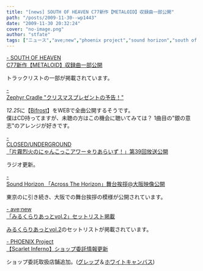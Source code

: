 ```yaml
---
title: "[news] SOUTH OF HEAVEN C77新作【METALOID】収録曲一部公開"
path: "/posts/2009-11-30--wp1443"
date: "2009-11-30 20:32:24"
cover: "no-image.png"
author: "stfate"
tags: ["ニュース","ave;new","phoenix project","sound horizon","south of heaven","zephyr cradle","片霧烈火"]
---
```


<style type="text/css">
<!--
p {white-space: pre-wrap};
-->
</style>

<a  href="http://s-o-h.jp/" target="_blank">- SOUTH OF HEAVEN C77新作【METALOID】収録曲一部公開</a>
<div >トラックリストの一部が掲載されています。</div>

<a  href="http://www.zephyr-cradle.info/diary/" target="_blank">- Zephyr Cradle "クリスマスプレゼントの予告！"</a>
<div ><em>12.25</em>に【<a href="http://www.zephyr-cradle.info/bifrost/">Bifrost</a>】をWEBで全曲公開するそうです。
<div >僕はCD持ってますが、未聴の方はこの機会に聴いてみては？
1曲目の"銀の意志"のアレンジが好きです。</div></div>

<a  href="http://www.nyanhour.com/" target="_blank">- CLOSED/UNDERGROUND 「片霧烈火のにゃんこっこアワー☆りあらいず！」第39回放送公開</a>
<div >ラジオ更新。</div>

<a  href="http://www.soundhorizon.com/information/index.html" target="_blank">- Sound Horizon 「Across The Horizon」舞台挨拶@大阪映像公開</a>
<div >東京のに引き続き、大阪での舞台挨拶の模様が公開されています。</div>

<a  href="http://www.avenew.jp/" target="_blank">- ave;new 「みるくらりあっとvol.2」セットリスト掲載</a>
<div ><a href="http://www.milkrecord.jp/mlt/">みるくらりあっとvol.2</a>のセットリストが掲載されています。</div>

<a  href="http://www.p-pr.info/" target="_blank">- PHOENIX Project 【Scarlet Inferno】ショップ委託情報更新</a>
<div >ショップ委託取扱店舗追加。(<a href="http://grep.will-zeal.net/">グレップ</a>＆<a href="http://www.w-canvas.com/">ホワイトキャンバス</a>)</div>